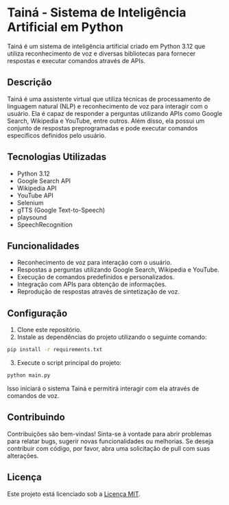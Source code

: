 # Tainá - Sistema de Inteligência Artificial em Python

Tainá é um sistema de inteligência artificial criado em Python 3.12 que utiliza reconhecimento de voz e diversas bibliotecas para fornecer respostas e executar comandos através de APIs.

## Descrição

Tainá é uma assistente virtual que utiliza técnicas de processamento de linguagem natural (NLP) e reconhecimento de voz para interagir com o usuário. Ela é capaz de responder a perguntas utilizando APIs como Google Search, Wikipedia e YouTube, entre outros. Além disso, ela possui um conjunto de respostas preprogramadas e pode executar comandos específicos definidos pelo usuário.

## Tecnologias Utilizadas

- Python 3.12
- Google Search API
- Wikipedia API
- YouTube API
- Selenium
- gTTS (Google Text-to-Speech)
- playsound
- SpeechRecognition

## Funcionalidades

- Reconhecimento de voz para interação com o usuário.
- Respostas a perguntas utilizando Google Search, Wikipedia e YouTube.
- Execução de comandos predefinidos e personalizados.
- Integração com APIs para obtenção de informações.
- Reprodução de respostas através de sintetização de voz.

## Configuração

1. Clone este repositório.
2. Instale as dependências do projeto utilizando o seguinte comando:

```bash
pip install -r requirements.txt
```

3. Execute o script principal do projeto:

```bash
python main.py
```

Isso iniciará o sistema Tainá e permitirá interagir com ela através de comandos de voz.

## Contribuindo

Contribuições são bem-vindas! Sinta-se à vontade para abrir problemas para relatar bugs, sugerir novas funcionalidades ou melhorias. Se deseja contribuir com código, por favor, abra uma solicitação de pull com suas alterações.

## Licença

Este projeto está licenciado sob a [Licença MIT](https://opensource.org/licenses/MIT).
